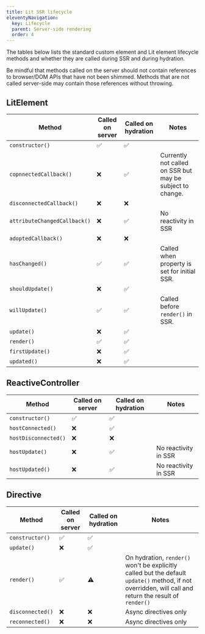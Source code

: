 ```yaml
---
title: Lit SSR lifecycle
eleventyNavigation:
  key: Lifecycle
  parent: Server-side rendering
  order: 4
---
```


The tables below lists the standard custom element and Lit element lifecycle methods and whether they are called during SSR and during hydration.

Be mindful that methods called on the server should not contain references to browser/DOM APIs that have not been shimmed. Methods that are not called server-side may contain those references without throwing.

## LitElement
| Method | Called on server | Called on hydration | Notes |
|-|-|-|-|
| `constructor()` | ✅ | ✅ | |
| `copnnectedCallback()` | ❌ | ✅ | Currently not called on SSR but may be subject to change. |
| `disconnectedCallback()` | ❌ | ❌ | |
| `attributeChangedCallback()` | ❌ | ✅ | No reactivity in SSR |
| `adoptedCallback()` | ❌ | ❌ | |
| `hasChanged()` | ✅ | ✅ | Called when property is set for initial SSR. |
| `shouldUpdate()` | ❌ | ✅ | |
| `willUpdate()` | ✅ | ✅ | Called before `render()` in SSR. |
| `update()` | ❌ | ✅ | |
| `render()` | ✅ | ✅ | |
| `firstUpdate()` | ❌ | ✅ | |
| `updated()` | ❌ | ✅ | |

## ReactiveController
| Method | Called on server | Called on hydration | Notes |
|-|-|-|-|
| `constructor()` | ✅ | ✅ | |
| `hostConnected()` | ❌ | ✅ | |
| `hostDisconnected()` | ❌ | ❌ | |
| `hostUpdate()` | ❌ | ✅ | No reactivity in SSR |
| `hostUpdated()` | ❌ | ✅ | No reactivity in SSR |

## Directive
| Method | Called on server | Called on hydration | Notes |
|-|-|-|-|
| `constructor()` | ✅ | ✅ | |
| `update()` | ❌ | ✅ | |
| `render()` | ✅ | ⚠️ | On hydration, `render()` won't be explicitly called but the default `update()` method, if not overridden, will call and return the result of `render()` |
| `disconnected()` | ❌ | ❌ | Async directives only |
| `reconnected()` | ❌ | ❌ | Async directives only |
